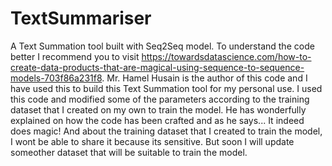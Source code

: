 # TextSummariser
A Text Summation tool built with Seq2Seq model.
To understand the code better I recommend you to visit https://towardsdatascience.com/how-to-create-data-products-that-are-magical-using-sequence-to-sequence-models-703f86a231f8.
Mr. Hamel Husain is the author of this code and I have used this to build this Text Summation tool for my personal use. I used this code and modified some of the parameters according to the training dataset that I created on my own to train the model. 
He has wonderfully explained on how the code has been crafted and as he says... It indeed does magic! 
And about the training dataset that I created to train the model, I wont be able to share it because its sensitive. But soon I will update someother dataset that will be suitable to train the model. 
